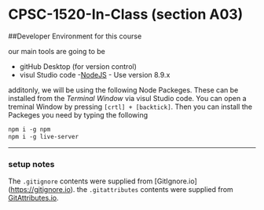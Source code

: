 # CPSC-1520-In-Class (section A03)

##Developer Environment for this course

our main tools are going to be 

- gitHub Desktop (for version control)
- visul Studio code
-[NodeJS](https://nodejs.org/en) - Use version 8.9.x

additonly, we will be using the following Node Packeges. These can be installed from 
the *Terminal Window* via visul Studio code. You can open a treminal Window by pressing `[crtl] + [backtick]`. Then you can install the Packeges you need by typing the following

```markdown
npm i -g npm
npm i -g live-server
```


---
###  setup notes

The `.gitignore` contents were supplied from [GitIgnore.io]
(https://gitignore.io). the `.gitattributes` contents were supplied from [GitAttributes.io](https://gitattributes.io).
